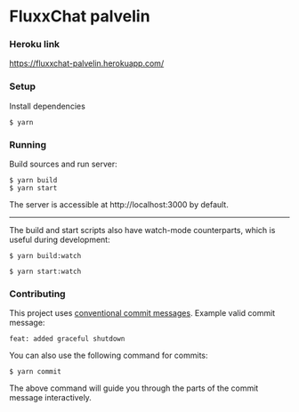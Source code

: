 # FluxxChat palvelin

### Heroku link

https://fluxxchat-palvelin.herokuapp.com/

### Setup

Install dependencies

```
$ yarn
```

### Running

Build sources and run server:

```
$ yarn build
$ yarn start
```

The server is accessible at http://localhost:3000 by default.

---

The build and start scripts also have watch-mode counterparts, which is useful during development:

```
$ yarn build:watch
```
```
$ yarn start:watch
```

### Contributing

This project uses [conventional commit messages](https://www.conventionalcommits.org/en/v1.0.0-beta.2/). Example valid commit message:
```
feat: added graceful shutdown
```
You can also use the following command for commits:
```
$ yarn commit
```
The above command will guide you through the parts of the commit message interactively.
